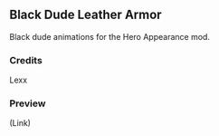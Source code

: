 Black Dude Leather Armor
--------------------------

Black dude animations for the Hero Appearance mod.

### Credits
Lexx

### Preview
(Link)